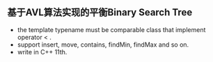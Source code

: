 ## 基于AVL算法实现的平衡Binary Search Tree

* the template typename must be comparable class that implement operator < .
* support insert, move, contains, findMin, findMax and so on.
* write in C++ 11th.